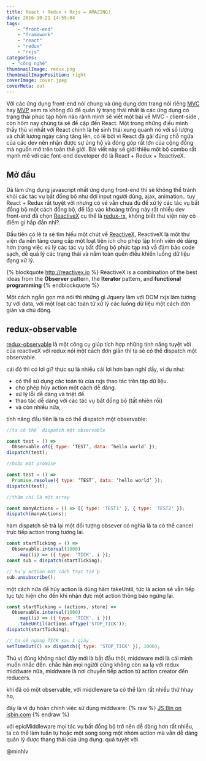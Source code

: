 ```yaml
---
title: React + Redux + Rxjs = AMAZING!
date: 2016-10-21 14:55:04
tags: 
	- "front-end"
	- "framework"
	- "react"
	- "redux"
	- "rxjs"
categories:
  - "công nghệ"	
thumbnailImage: redux.png
thumbnailImagePosition: right
coverImage: cover.jpeg 
coverMeta: out
---
```


Với các ứng dụng front-end nói chung và ứng dụng dơn trang nói riêng [MVC](https://en.wikipedia.org/wiki/Model%E2%80%93view%E2%80%93controller) hay [MVP](https://en.wikipedia.org/wiki/Model%E2%80%93view%E2%80%93presenter) xem ra không đủ để quản lý trạng thái nhất là các ứng dụng có trạng thái phúc tạp hôm nào rảnh mình sẽ viết một bài về MVC - client-side , còn hôm nay chúng ta sẽ đề cập đến React. Một trong những điều mình thấy thú vị nhất với React chính là hệ sinh thái xung quanh nó với số lượng và chất lượng ngày càng tăng lên, có lẽ bởi vì React đã gãi đúng chỗ ngứa của các dev nên nhận được sự ủng hộ và đóng góp rất lớn của cộng đồng mà nguồn mở trên toàn thế giới. Bài viết này sẽ giới thiệu một bộ combo rất mạnh mẽ với các font-end developer đó là React + Redux + ReactiveX.
<!--more-->

## Mở đầu

Dã làm ứng dụng javascript nhất ứng dụng front-end thì sẽ không thể tránh khỏi các tác vụ bất đồng bộ như đợi input người dùng, ajax, animation.. tuy React + Redux rất tuyệt vời nhưng có vẻ vẫn chưa đủ để xứ lý các tác vụ bất đồng bộ một cách đồng bộ, để lấp vào khoảng trống này rất nhiều dev front-end đã chọn [ReactiveX](http://reactivex.io/) cụ thể là [redux-rx](https://github.com/acdlite/redux-rx), không biết thư viện này có điểm gì hấp đẫn nhỉ?.

Đầu tiên có lẽ ta sẻ tỉm hiểu một chút vể [ReactiveX](http://reactivex.io/),  ReactiveX là một thự viện đa nền tảng cung cấp một loạt tiện ích cho phép lập trình viên dẽ dàng hơn trọng việc xủ lý các tác vụ bất đồng bộ phức tạp mà vẫ đảm bảo code sạch, dễ quả lý các trạng thái và nắm toàn quền điều khiển luồng dữ liệu đạng xử lý.

{% blockquote http://reactivex.io %}
ReactiveX is a combination of the best ideas from
the **Observer** pattern, the **Iterator** pattern, and **functional programming**
{% endblockquote %}

Một cách ngắn gọn mà nói thì những gì Jquery làm với DOM rxjs làm tương tự với data, với một loạt các toán tử xử lý các luồng dữ liệu một cách đơn giản và chủ động.

## redux-observable

[redux-observable](https://github.com/redux-observable/redux-observable) là một công cụ giúp tích hợp những tính năng tuyệt vời của reactiveX với redux nói một cách đơn giản thì ta sẽ có thể dispatch một observable.

cái đó thì có lợi gì? thực sự là nhiều cái lợi hơn bạn nghĩ dấy, ví dụ như:
- có thể sử dụng các toán tử của rxjs thao tác trên tập dữ liệu.
- cho phép hủy action một cách dễ dàng.
- xử lý lỗi dễ dàng và triệt để.
- thao tác dễ dàng với các tác vụ bất đồng bộ (tất nhiên rồi)
- và còn nhiều nữa,

tính năng đầu tiên là ta có thể dispatch một observable:

```javascript
//ta có thể dispatch một observable

const test = () => 
  Observable.of({ type: ‘TEST’, data: ‘hello world’ });
dispatch(test);

//hoặc một promise 

const test = () => 
  Promise.resolve({ type: ‘TEST’, data: ‘hello world’ });
dispatch(test);

//thậm chí là một array

const manyActions = () => [{ type: 'TEST1' }, { type: 'TEST2' }];
dispatch(manyActions); 
``` 
hàm dispatch sẽ trả lại một đối tượng obsever có nghĩa là ta có thể cancel trực tiếp action trong tương lai.

```javascript
const startTicking = () => 
  Observable.interval(1000)
    .map((i) => ({ type: 'TICK', i });
const sub = dispatch(startTicking);

// hủy action một cách trực tiếp
sub.unsubscribe();

```

một cách nữa để hủy action là dùng hàm takeUntil, tức là acion sẽ vẫn tiếp tục tực hiện cho đến khi nhận đực một action thông báo ngừng lại.
```javascript
const startTicking = (actions, store) => 
  Observable.interval(1000)
    .map((i) => ({ type: 'TICK', i }))
    .takeUntil(actions.ofType('STOP_TICK'));
dispatch(startTicking);

// ta sẽ ngừng TICK sau 1 giây
setTimeOut(() => dispatch({ type: 'STOP_TICK' }), 1000);
```
Thú vị đúng không nào! đây mới là bắt đầu thôi, middware mới là cái mình muốn nhắc đến. chắc hẳn mọi ngừời cũng không còn xa lạ với redux middware  nữa, middware là nơi chuyển tiếp action từ action creator đến reducers.

khi đã có một observable, với middleware ta có thể làm rất nhiều thứ hhay ho, 

đây là ví dụ hoàn chỉnh việc sử dụng middware:
{% raw %}
<a class="jsbin-embed" href="http://jsbin.com/jexomi/12/embed?js,output">JS Bin on jsbin.com</a><script src="http://static.jsbin.com/js/embed.min.js?3.40.2"></script>
{% endraw %}

với epicMiddleware mọi tác vụ bất đồng bộ trở nên dễ dàng hơn rất nhiều, ta có thể làm tuần tự  hoặc một song song một nhóm action mà vẫn dễ dàng quản lý được thạng thái của ứng dụng. quá tuyệt vời.

@minhlv

